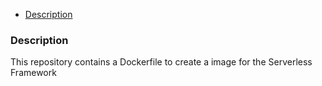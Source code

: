 
<!-- vim-markdown-toc GFM -->

* [Description](#description)

<!-- vim-markdown-toc -->



### Description
This repository contains a Dockerfile to create a image for the Serverless Framework
